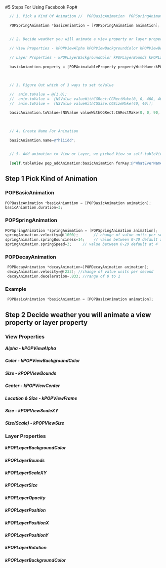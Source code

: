 #5 Steps For Using Facebook Pop#
  ```objective-c
    // 1. Pick a Kind Of Animation //  POPBasicAnimation  POPSpringAnimation POPDecayAnimation
    
    POPSpringAnimation *basicAniamtion = [POPSpringAnimation animation];
    
    
    // 2. Decide weather you will animate a view property or layer property, Lets pick a View Property and pick kPOPViewFrame
    
    // View Properties - kPOPViewAlpha kPOPViewBackgroundColor kPOPViewBounds kPOPViewCenter kPOPViewFrame kPOPViewScaleXY kPOPViewSize
    
    // Layer Properties - kPOPLayerBackgroundColor kPOPLayerBounds kPOPLayerScaleXY kPOPLayerSize kPOPLayerOpacity kPOPLayerPosition kPOPLayerPositionX kPOPLayerPositionY kPOPLayerRotation kPOPLayerBackgroundColor
    
    basicAniamtion.property = [POPAnimatableProperty propertyWithName:kPOPViewFrame];
    
    
    
    // 3. Figure Out which of 3 ways to set toValue
    
    //  anim.toValue = @(1.0);
    //  anim.toValue =  [NSValue valueWithCGRect:CGRectMake(0, 0, 400, 400)];
    //  anim.toValue =  [NSValue valueWithCGSize:CGSizeMake(40, 40)];
    
    basicAniamtion.toValue=[NSValue valueWithCGRect:CGRectMake(0, 0, 90, 190)];
    
    
    
    // 4. Create Name For Animation
    
    basicAniamtion.name=@"hiiidd";
    
    
    // 5. Add animation to View or Layer, we picked View so self.tableView and not layer which would have been self.tableView.layer
    
    [self.tableView pop_addAnimation:basicAniamtion forKey:@"WhatEverNameYouWant"];
  ```


## Step 1 Pick Kind of Animation


### POPBasicAnimation
 ```objective-c
 POPBasicAnimation *basicAniamtion = [POPBasicAnimation animation];
 basicAniamtion.duration=3;
 ```
 
### POPSpringAnimation
  ```objective-c
  POPSpringAnimation *springAnimation = [POPSpringAnimation animation];
 springAnimation.velocity=@(1000);       // change of value units per second
 springAnimation.springBounciness=14;    // value between 0-20 default at 4
 springAnimation.springSpeed=3;     // value between 0-20 default at 4
  ```
### POPDecayAnimation
```objective-c
 POPDecayAnimation *decayAnimation=[POPDecayAnimation animation];
 decayAnimation.velocity=@(233); //change of value units per second
 decayAnimation.deceleration=.833; //range of 0 to 1
  ```
### Example
```objective-c
 POPBasicAnimation *basicAniamtion = [POPBasicAnimation animation];
  ```

## Step 2 Decide weather you will animate a view property or layer property

### View Properties


##### Alpha - kPOPViewAlpha
##### Color - kPOPViewBackgroundColor
##### Size - kPOPViewBounds
##### Center - kPOPViewCenter 
##### Location & Size - kPOPViewFrame
##### Size - kPOPViewScaleXY
##### Size(Scale) - kPOPViewSize


### Layer Properties
##### kPOPLayerBackgroundColor 
##### kPOPLayerBounds 
##### kPOPLayerScaleXY 
##### kPOPLayerSize 
##### kPOPLayerOpacity 
##### kPOPLayerPosition 
##### kPOPLayerPositionX 
##### kPOPLayerPositionY 
##### kPOPLayerRotation 
##### kPOPLayerBackgroundColor
